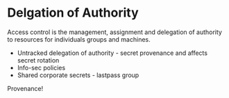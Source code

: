 # Delgation of Authority

Access control is the management, assignment and delegation of authority to resources for individuals groups and machines.

* Untracked delegation of authority - secret provenance and affects secret rotation
* Info-sec policies
* Shared corporate secrets - lastpass group

Provenance!
